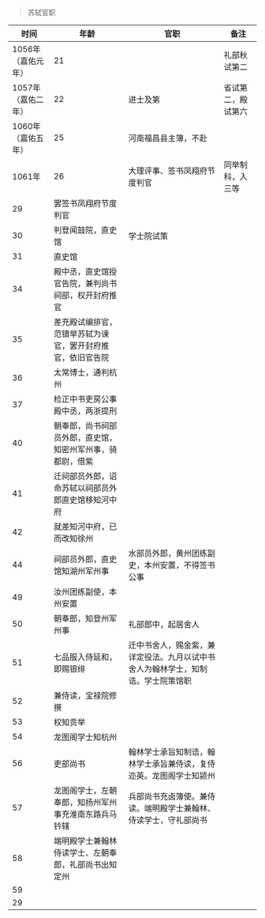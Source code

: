 >苏轼官职

时间|年龄|官职|备注
---|---|---|---
1056年（嘉佑元年）|21||礼部秋试第二
1057年（嘉佑二年）|22|进士及第|省试第二，殿试第六
1060年（嘉佑五年）|25|河南福昌县主簿，不赴|
1061年|26|大理评事、签书凤翔府节度判官|同举制科，入三等
|29|罢签书凤翔府节度判官|
|30|判登闻鼓院，直史馆|学士院试策
|31|直史馆|
|34|殿中丞，直史馆授官告院，兼判尚书祠部，权开封府推官|
|35|差充殿试编排官，范镇举苏轼为谏官，罢开封府推官，依旧官告院|
|36|太常博士，通判杭州|
|37|检正中书吏房公事殿中丞，两浙提刑|
|40|朝奉郎，尚书祠部员外郎，直史馆，知密州军州事，骑都尉，借紫|
|41|迁祠部员外郎，诏命苏轼以祠部员外郎直史馆移知河中府|
|42|就差知河中府，已而改知徐州|
|44|祠部员外郎，直史馆知湖州军州事|水部员外郎，黄州团练副史，本州安置，不得签书公事
|49|汝州团练副使，本州安置|
|50|朝奉郎，知登州军州事|礼部郎中，起居舍人
|51|七品服入侍延和，即赐银绯|迁中书舍人，赐金紫，兼详定役法。九月以试中书舍人为翰林学士，知制诰。学士院策馆职
|52|兼侍读，宝禄院修撰|
|53|权知贡举|
|54|龙图阁学士知杭州|
|56|吏部尚书|翰林学士承旨知制诰，翰林学士承旨兼侍读，复侍迩英。龙图阁学士知颍州
|57|龙图阁学士，左朝奉郎，知扬州军州事充淮南东路兵马钤辖|兵部尚书充卤簿使。兼侍读。端明殿学士兼翰林、侍读学士，守礼部尚书
|58|端明殿学士兼翰林侍读学士、左朝奉郎，礼部尚书出知定州|
|59||
|29||


